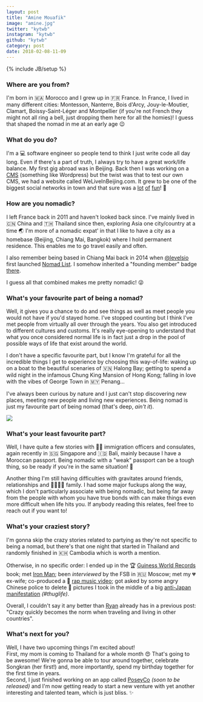 ```yaml
---
layout: post
title: "Amine Mouafik"
image: "amine.jpg"
twitter: "kytwb"
instagram: "kytwb"
github: "kytwb"
category: post
date: 2018-02-08-11-09
---
```

{% include JB/setup %}

### Where are you from?
I'm born in 🇲🇦 Morocco and I grew up in 🇫🇷 France. In France, I lived in many different cities: Montesson, Nanterre, Bois d'Arcy, Jouy-le-Moutier, Clamart, Boissy-Saint-Léger and Montpellier (if you're not French they might not all ring a bell, just dropping them here for all the homies)! I guess that shaped the nomad in me at an early age 😉

### What do you do?
I'm a 💻 software engineer so people tend to think I just write code all day long. Even if there's a part of truth, I always try to have a great work/life balance. My first gig abroad was in Beijing. Back then I was working on a [CMS](https://www.bloc.net/) (something like Wordpress) but the twist was that to test our own CMS, we had a website called WeLiveInBeijing.com. It grew to be one of the biggest social networks in town and that sure was a [lot](https://www.youtube.com/watch?v=OMNzH6mAIak) [of](https://www.instagram.com/weliveinbeijing/) [fun](https://www.youtube.com/watch?v=22rw-OSySQk)! 🎉

### How are you nomadic?
I left France back in 2011 and haven't looked back since. I've mainly lived in 🇨🇳 China and 🇹🇭 Thailand since then, exploring Asia one city/country at a time 🌏 I'm more of a nomadic expat' in that I like to have a city as a homebase (Beijing, Chiang Mai, Bangkok) where I hold permanent residence. This enables me to go travel easily and often.

I also remember being based in Chiang Mai back in 2014 when [@levelsio](https://twitter.com/levelsio) first launched [Nomad List](https://nomadlist.com). I somehow inherited a "founding member" badge [there](https://nomadlist.com/@kytwb).  

I guess all that combined makes me pretty nomadic! 😜

### What's your favourite part of being a nomad?
Well, it gives you a chance to do and see things as well as meet people you would not have if you'd stayed home. I've stopped counting but I think I've met people from virtually all over through the years. You also get introduced to different cultures and customs. It's really eye-opening to understand that what you once considered normal life is in fact just a drop in the pool of possible ways of life that exist around the world.

I don't have a specific favourite part, but I know I'm grateful for all the incredible things I get to experience by choosing this way-of-life: waking up on a boat to the beautiful scenaries of 🇻🇳 Halong Bay; getting to spend a wild night in the infamous Chung King Mansion of Hong Kong; falling in love with the vibes of George Town in 🇲🇾 Penang...

I've always been curious by nature and I just can't stop discovering new places, meeting new people and living new experiences. Being nomad is just my favourite part of being nomad (that's deep, *ain't it*).

<img src="{{ site.url }}/assets/img/posts/amine-alt.jpg" class="inner-post-image" />

### What's your least favourite part?
Well, I have quite a few stories with 👮‍♂️ immigration officers and consulates, again recently in 🇸🇬 Singapore and 🇮🇩 Bali, mainly because I have a Moroccan passport. Being nomadic with a "weak" passport can be a tough thing, so be ready if you're in the same situation! 💪 

Another thing I'm still having difficulties with gravitates around friends, relationships and 👨‍👩‍👧‍👦 family. I had some major fuckups along the way, which I don't particularly associate with being nomadic, but being far away from the people with whom you have true bonds with can make things even more difficult when life hits you. If anybody reading this relates, feel free to reach out if you want to!

### What's your craziest story?

I'm gonna skip the crazy stories related to partying as they're not specific to being a nomad, but there's that one night that started in Thailand and randomly finished in 🇰🇭 Cambodia which is worth a mention. 

Otherwise, in no specific order: I ended up in the 🏆 [Guiness World Records](https://scontent.fbkk8-2.fna.fbcdn.net/v/t1.0-9/600285_10200948845589338_1941667577_n.jpg?oh=cd2bf19568698b7a77b858c2854e5d26&oe=5B17A56E) book; met [Iron Man](https://www.facebook.com/mouafik/videos/vb.1411969236/10201656824648372/); been *interviewed* by the FSB in 🇷🇺 Moscow; met my 💔 ex-wife; co-produced a 🎥 [rap music video](https://www.youtube.com/watch?v=qNihhVRMPdE); got asked by some angry Chinese police to delete 📸 pictures I took in the middle of a big [anti-Japan manifestation](https://www.facebook.com/mouafik/media_set?set=a.4646986578624.2190078.1411969236&type=3) *(#thuglife)*.

Overall, I couldn't say it any better than [Ryan](https://nomadasfuck.com/2017-12/ryan-hupfer) already has in a previous post: "Crazy quickly becomes the norm when traveling and living in other countries".  

### What's next for you?

Well, I have two upcoming things I'm excited about!  
First, my mom is coming to Thailand for a whole month 😍 That's going to be awesome! We're gonna be able to tour around together, celebrate Songkran (her first!) and, more importantly, spend my birthday together for the first time in years.  
Second, I just finished working on an app called [PoseyCo](https://poseyco.com) *(soon to be released)* and I'm now getting ready to start a new venture with yet another interesting and talented team, which is just bliss. ✨
